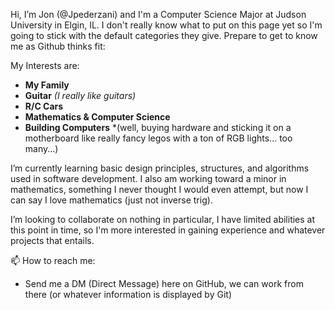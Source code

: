 Hi, I’m Jon (@Jpederzani) and I'm a Computer Science Major at Judson University in Elgin, IL.  I don't really know what to put on this page yet so I'm going to stick with the default categories they give.  Prepare to get to know me as Github thinks fit:

My Interests are:
  - **My Family**
  - **Guitar** *(I really like guitars)*
  - **R/C Cars** 
  - **Mathematics & Computer Science**
  - **Building Computers** *(well, buying hardware and sticking it on a motherboard like really fancy legos with a ton of RGB lights... too many...)
	
	
I’m currently learning basic design principles, structures, and algorithms used in software development.  I also am working toward a minor in mathematics, something I never thought I would even attempt, but now I can say I love mathematics (just not inverse trig).

I’m looking to collaborate on nothing in particular, I have limited abilities at this point in time, so I'm more interested in gaining experience and whatever projects that entails.

📫 How to reach me:
  - Send me a DM (Direct Message) here on GitHub, we can work from there (or whatever information is displayed by Git)
